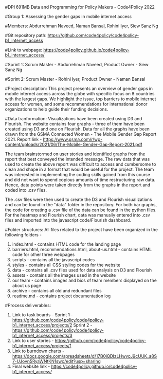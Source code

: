 #DPI 691MB Data and Programming for Policy Makers - Code4Policy 2022

#Group 1: Assessing the gender gaps in mobile internet access

#Members: Abdurrehman Naveed, Naman Bansal, Rohini Iyer, Siew Sanz Ng

#Git repository path: https://github.com/code4policy/code4policy-b1_internet_access

#Link to webpage: https://code4policy.github.io/code4policy-b1_internet_access/

#Sprint 1: Scrum Master - Abdurrehman Naveed, Product Owner - Siew Sanz Ng

#Sprint 2: Scrum Master - Rohini Iyer, Product Owner - Naman Bansal

#Project description: This project presents an overview of gender gaps in mobile internet access across the globe with specific focus on 8 countries with the largest gaps. We highlight the issue, top barriers to mobile internet access for women, and some recommendations for international donor organizations to help guide their funding decisions.  

#Data tranformation:
Visualizations have been created using D3 and Flourish. The website contains four graphs - three of them have been created using D3 and one on Flourish. Data for all the graphs have been drawn from the GSMA Connected Women - The Mobile Gender Gap Report 2021. Report link - https://www.gsma.com/r/wp-content/uploads/2021/06/The-Mobile-Gender-Gap-Report-2021.pdf

The team brainstormed on user stories and identified graphs from the report that best conveyed the intended message. The raw data that was used to create the above report was difficult to access and cumbersome to clean and shape in a format that would be useful for the project. The team was interested in implementing the coding skills gained from this course and did not want to spend copious amounts of time restructuring raw data. Hence, data points were taken directly from the graphs in the report and coded into .csv files. 

The .csv files were then used to create the D3 and Flourish visualizations and can be found in the "data" folder in the repository. For both bar graphs, the code for creating a .csv file of the data can be found in the python files. For the heatmap and Flourish chart, data was manually entered into .csv files and imported into the javascript code/Flourish dashboard. 

#Folder structures:
All files related to the project have been organized in the following folders -
1. index.html - contains HTML code for the landing page
2. barriers.html, recommendations.html, about-us.html - contains HTML code for other three webpages
3. scripts - contains all the javascript codes
4. styles - contains all CSS styling codes for the website
5. data - contains all .csv files used for data analysis on D3 and Flourish
6. assets - contains all the images used in the website
7. our team - contains images and bios of team members displayed on the about us page
8. archive - contains all old and redundant files
9. readme.md - contains project documentation log

#Process deliverables:
1. Link to task boards - 
	Sprint 1 - https://github.com/code4policy/code4policy-b1_internet_access/projects/2
	Sprint 2 - https://github.com/code4policy/code4policy-b1_internet_access/projects/3
2. Link to user stories - https://github.com/code4policy/code4policy-b1_internet_access/projects/1
3. Link to burndown charts - https://docs.google.com/spreadsheets/d/17B0iQDIzLHwvcJ9cUUK_a8S7-UJovn5RyaWNtKN1swc/edit?usp=sharing
4. Final website link - https://code4policy.github.io/code4policy-b1_internet_access/



